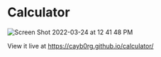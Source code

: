 # Calculator

![Screen Shot 2022-03-24 at 12 41 48 PM](https://user-images.githubusercontent.com/46247315/159967047-c8bb65fb-926f-45cc-a212-9ce8490a82ce.png)

View it live at https://cayb0rg.github.io/calculator/
